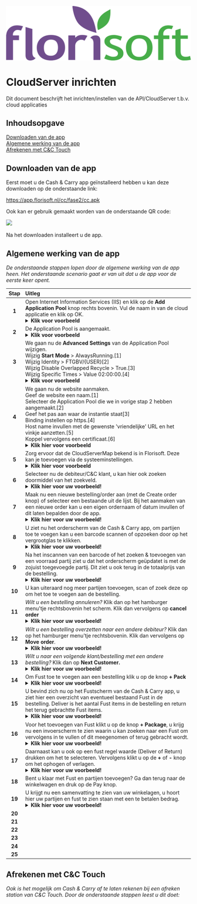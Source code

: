 <img src="../../fslogo.png">

# CloudServer inrichten

Dit document beschrijft het inrichten/instellen van de API/CloudServer t.b.v. cloud applicaties

## Inhoudsopgave

[Downloaden van de app](#downloaden-van-de-app)  
[Algemene werking van de app](#algemene-werking-van-de-app)  
[Afrekenen met C&C Touch](#afrekenen-met-cc-touch)  

## Downloaden van de app

Eerst moet u de Cash & Carry app geïnstalleerd hebben u kan deze downloaden op de onderstaande link: 

https://app.florisoft.nl/cc/fase2/cc.apk

Ook kan er gebruik gemaakt worden van de onderstaande QR code:

<img src="../Cloud App QR-codes/PNG images/C&C App QR.png" width="300px">

Na het downloaden installeert u de app.

## Algemene werking van de app

*De onderstaande stappen lopen door de algemene werking van de app heen. Het onderstaande scenario gaat er van uit dat u de app voor de eerste keer opent.*

|Stap|Uitleg|
|:-:|:--|
|**1**|Open Internet Information Services (IIS) en klik op de **Add Application Pool** knop rechts bovenin. Vul de naam in van de cloud applicatie en klik op OK.<details><summary><b>Klik voor voorbeeld</b></summary><img src=".Handleiding/image.png" height="400px"></details>|
|**2**|De Application Pool is aangemaakt.<details><summary><b>Klik voor voorbeeld</b></summary><img src=".Handleiding/image1.png" height="400px"></details>|
|**3**|We gaan nu de **Advanced Settings** van de Application Pool wijzigen.<br>Wijzig **Start Mode** > AlwaysRunning.[1]<br>Wijzig Identity > FTGBV/{USER}[2]<br>Wijzig Disable Overlapped Recycle > True.[3]<br>Wijzig Specific Times > Value 02:00:00.[4]</br><details><summary><b>Klik voor voorbeeld</b></summary><img src=".Handleiding/image2.png" height="400px"></details>|
|**4**|We gaan nu de website aanmaken.<br>Geef de website een naam.[1]<br>Selecteer de Application Pool die we in vorige stap 2 hebben aangemaakt.[2]<br>Geef het pas aan waar de instantie staat[3]<br>Binding instellen op https.[4]<br>Host name invullen met de gewenste 'vriendelijke' URL en het vinkje aanzetten.[5]<br>Koppel vervolgens een certificaat.[6]</br><details><summary><b>Klik hier voor voorbeeld</b></summary><img src=".Handleiding/image3.png" height="400px"></details>|
|**5**|Zorg ervoor dat de CloudServerMap bekend is in Florisoft. Deze kan je toevoegen via de systeeminstellingen.<details><summary><b>Klik hier voor voorbeeld</b></summary><img src=".Handleiding/image4.png" height="400px"></details>|
|**6**|Selecteer nu de debiteur/C&C klant, u kan hier ook zoeken doormiddel van het zoekveld.<details><summary><b>Klik hier voor uw voorbeeld!</b></summary><img src=".Cash & Carry App/image5.png" height="400px"></details>|
|**7**|Maak nu een nieuwe bestelling/order aan (met de Create order knop) of selecteer een bestaande uit de lijst. Bij het aanmaken van een nieuwe order kan u een eigen ordernaam of datum invullen of dit laten bepalden door de app.<details><summary><b>Klik hier voor uw voorbeeld!</b></summary><img src=".Cash & Carry App/image4.png" height="400px"></details>|
|**8**|U ziet nu het orderscherm van de Cash & Carry app, om partijen toe te voegen kan u een barcode scannen of opzoeken door op het vergrootglas te klikken. <details><summary><b>Klik hier voor uw voorbeeld!</b></summary><img src=".Cash & Carry App/image4.png" height="400px"></details>|
|**9**|Na het inscannen van een barcode of het zoeken & toevoegen van een voorraad partij ziet u dat het orderscherm geüpdatet is met de zojuist toegevoegde partij. Dit ziet u ook terug in de totaalprijs van de bestelling.<details><summary><b>Klik hier voor uw voorbeeld!</b></summary><img src=".Cash & Carry App/image12.png" height="400px"></details>|
|**10**|U kan uiteraard nog meer partijen toevoegen, scan of zoek deze op om het toe te voegen aan de bestelling.|
|**11**|*Wilt u een bestelling annuleren?* Klik dan op het hamburger menu'tje rechtsbovenin het scherm. Klik dan vervolgens op **cancel order**<details><summary><b>Klik hier voor uw voorbeeld!</b></summary><img src=".Cash & Carry App/image13.png" height="400px">   <img src=".Cash & Carry App/image14.png" height="400px"></details>|
|**12**|*Wilt u een bestelling overzetten naar een andere debiteur?* Klik dan op het hamburger menu'tje rechtsbovenin. Klik dan vervolgens op **Move order**. <details><summary><b>Klik hier voor uw voorbeeld!</b></summary><img src=".Cash & Carry App/image13.png" height="400px">   <img src=".Cash & Carry App/image14.png" height="400px"></details>|
|**13**|*Wilt u naar een volgende klant/bestelling met een andere bestelling?* Klik dan op **Next Customer.**<details><summary><b>Klik hier voor uw voorbeeld!</b></summary><img src=".Cash & Carry App/image13.png" height="400px">   <img src=".Cash & Carry App/image14.png" height="400px"></details>|
|**14**|Om Fust toe te voegen aan een bestelling klik u op de knop **+ Pack**<details><summary><b>Klik hier voor uw voorbeeld!</b></summary><img src=".Cash & Carry App/image9.png" height="400px"></details>|
|**15**|U bevind zich nu op het Fustscherm van de Cash & Carry app, u ziet hier een overzicht van eventueel bestaand Fust in de bestelling. Deliver is het aantal Fust items in de bestelling en return het terug gebrachtte Fust items.<details><summary><b>Klik hier voor uw voorbeeld!</b></summary><img src=".Cash & Carry App/image9.png" height="400px"></details>|
|**16**|Voor het toevoegen van Fust klikt u op de knop **+ Package**, u krijg nu een invoerscherm te zien waarin u kan zoeken naar een Fust om vervolgens in te vullen of dit meegenomen of terug gebracht wordt.<details><summary><b>Klik hier voor uw voorbeeld!</b></summary><img src=".Cash & Carry App/image17.png" height="400px"><img src=".Cash & Carry App/image16.png" width="400px"></details>|
|**17**|Daarnaast kan u ook op een fust regel waarde (Deliver of Return) drukken om het te selecteren. Vervolgens klikt u op de **+** of **-** knop om het ophogen of verlagen. <details><summary><b>Klik hier voor uw voorbeeld!</b></summary><img src=".Cash & Carry App/image18.png" height="400px"></details>|
|**18**|Bent u klaar met Fust en partijen toevoegen? Ga dan terug naar de winkelwagen en druk op de Pay knop. |
|**19**|U krijgt nu een samenvatting te zien van uw winkelagen, u hoort hier uw partijen en fust te zien staan met een te betalen bedrag. <details><summary><b>Klik hier voor uw voorbeeld!</b></summary><img src=".Cash & Carry App/image19.png" height="400px"></details>|
|**20**||
|**21**||
|**22**||
|**23**||
|**24**||
|**25**||

<!--
    De laatste stappen moeten het betaalproces bevatten, hier staat voor nu nog 'Next customer'. Ik was hier mee bezig maar de Cloud server doet zo kut! Probeer zo min mogelijk uit en in te loggen dat vindt ie niet leuk.

    Vraag Hans of in het 'CC' Slack kanaal wat hier de bedoeling is.
-->

## Afrekenen met C&C Touch

*Ook is het mogelijk om Cash & Carry af te laten rekenen bij een afreken station van C&C Touch. Door de onderstaande stappen leest u dit doet:*

<!-- 
 Ik denk niet dat dit door de klant in te stellen is?
 Vraag dit aan @JelleBol?
 Juliën (04/04)
-->
